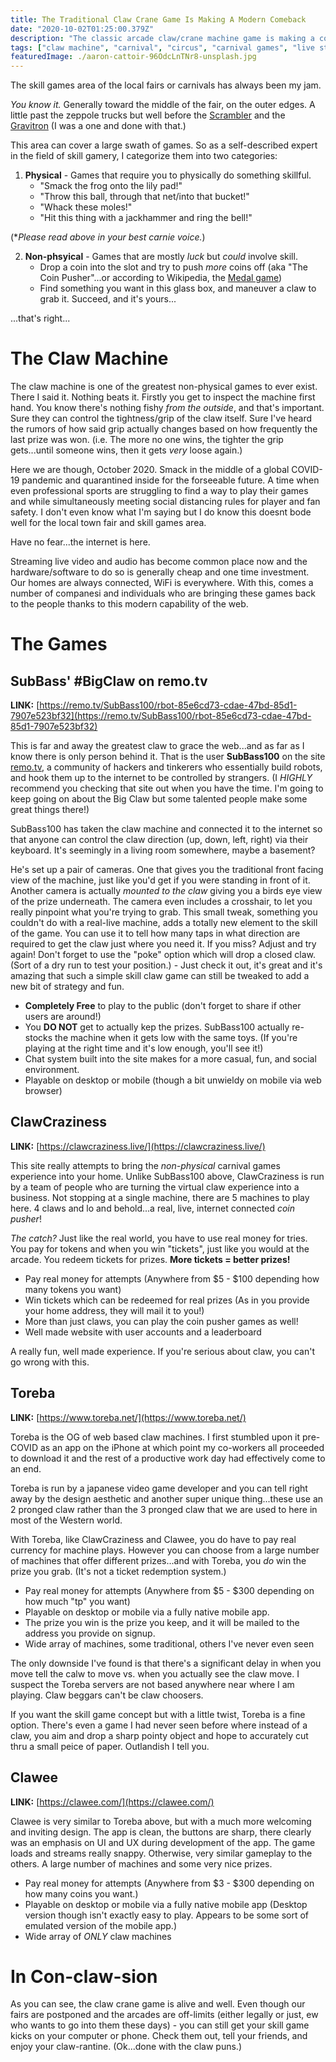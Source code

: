 ```yaml
---
title: The Traditional Claw Crane Game Is Making A Modern Comeback
date: "2020-10-02T01:25:00.379Z"
description: "The classic arcade claw/crane machine game is making a comeback thanks thanks to the power of the modern web."
tags: ["claw machine", "carnival", "circus", "carnival games", "live streaming", "claw crane", "claw game", "skill crane", "arcade", "internet of things"]
featuredImage: ./aaron-cattoir-96OdcLnTNr8-unsplash.jpg
---
```


The skill games area of the local fairs or carnivals has always been my jam.

_You know it._ Generally toward the middle of the fair, on the outer edges. A little past the zeppole trucks but well before the [Scrambler](https://en.wikipedia.org/wiki/Scrambler_(ride)) and the [Gravitron](https://en.wikipedia.org/wiki/Gravitron) (I was a one and done with that.)

This area can cover a large swath of games. So as a self-described expert in the field of skill gamery, I categorize them into two categories:

1. **Physical** - Games that require you to physically do something skillful.
    - "Smack the frog onto the lily pad!"
    - "Throw this ball, through that net/into that bucket!"
    - "Whack these moles!"
    - "Hit this thing with a jackhammer and ring the bell!"

  (*_Please read above in your best carnie voice._)

2. **Non-phsyical** - Games that are mostly _luck_ but _could_ involve skill.
    - Drop a coin into the slot and try to push _more_ coins off (aka "The Coin Pusher"...or according to Wikipedia, the [Medal game](https://en.wikipedia.org/wiki/Medal_game))
    - Find something you want in this glass box, and maneuver a claw to grab it. Succeed, and it's yours...

...that's right...

# The Claw Machine
The claw machine is one of the greatest non-physical games to ever exist. There I said it. Nothing beats it. Firstly you get to inspect the machine first hand. You know there's nothing fishy _from the outside_, and that's important. Sure they can control the tightness/grip of the claw itself. Sure I've heard the rumors of how said grip actually changes based on how frequently the last prize was won. (i.e. The more no one wins, the tighter the grip gets...until someone wins, then it gets _very_ loose again.)

Here we are though, October 2020. Smack in the middle of a global COVID-19 pandemic and quarantined inside for the forseeable future. A time when even professional sports are struggling to find a way to play their games and while simultaneously meeting social distancing rules for player and fan safety. I don't even know what I'm saying but I do know this doesnt bode well for the local town fair and skill games area.

Have no fear...the internet is here.

Streaming live video and audio has become common place now and the hardware/software to do so is generally cheap and one time investment. Our homes are always connected, WiFi is everywhere. With this, comes a number of companesi and individuals who are bringing these games back to the people thanks to this modern capability of the web.

# The Games
## SubBass' #BigClaw on remo.tv
**LINK:** [https://remo.tv/SubBass100/rbot-85e6cd73-cdae-47bd-85d1-7907e523bf32](https://remo.tv/SubBass100/rbot-85e6cd73-cdae-47bd-85d1-7907e523bf32)

This is far and away the greatest claw to grace the web...and as far as I know there is only person behind it. That is the user **SubBass100** on the site [remo.tv](https://remo.tv), a community of hackers and tinkerers who essentially build robots, and hook them up to the internet to be controlled by strangers. (I _HIGHLY_ recommend you checking that site out when you have the time. I'm going to keep going on about the Big Claw but some talented people make some great things there!)

SubBass100 has taken the claw machine and connected it to the internet so that anyone can control the claw direction (up, down, left, right) via their keyboard. It's seemingly in a living room somewhere, maybe a basement?

He's set up a pair of cameras. One that gives you the traditional front facing view of the machine, just like you'd get if you were standing in front of it. Another camera is actually _mounted to the claw_ giving you a birds eye view of the prize underneath. The camera even includes a crosshair, to let you really pinpoint what you're trying to grab. This small tweak, something you couldn't do with a real-live machine, adds a totally new element to the skill of the game. You can use it to tell how many taps in what direction are required to get the claw just where you need it. If you miss? Adjust and try again! Don't forget to use the "poke" option which will drop a closed claw. (Sort of a dry run to test your position.) - Just check it out, it's great and it's amazing that such a simple skill claw game can still be tweaked to add a new bit of strategy and fun.

- **Completely Free** to play to the public (don't forget to share if other users are around!)
- You **DO NOT** get to actually kep the prizes. SubBass100 actually re-stocks the machine when it gets low with the same toys. (If you're playing at the right time and it's low enough, you'll see it!)
- Chat system built into the site makes for a more casual, fun, and social environment.
- Playable on desktop or mobile (though a bit unwieldy on mobile via  web browser)

## ClawCraziness
**LINK:** [https://clawcraziness.live/](https://clawcraziness.live/)

This site really attempts to bring the _non-physical_ carnival games experience into your home. Unlike SubBass100 above, ClawCraziness is run by a team of people who are turning the virtual claw experience into a business. Not stopping at a single machine, there are 5 machines to play here. 4 claws and lo and behold...a real, live, internet connected _coin pusher_!

_The catch?_ Just like the real world, you have to use real money for tries. You pay for tokens and when you win "tickets", just like you would at the arcade. You redeem tickets for prizes. **More tickets = better prizes!**

- Pay real money for attempts (Anywhere from $5 - $100 depending how many tokens you want)
- Win tickets which can be redeemed for real prizes (As in you provide your home address, they will mail it to you!)
- More than just claws, you can play the coin pusher games as well!
- Well made website with user accounts and a leaderboard

A really fun, well made experience. If you're serious about claw, you can't go wrong with this.

## Toreba
**LINK:** [https://www.toreba.net/](https://www.toreba.net/)

Toreba is the OG of web based claw machines. I first stumbled upon it pre-COVID as an app on the iPhone at which point my co-workers all proceeded to download it and the rest of a productive work day had effectively come to an end.

Toreba is run by a japanese video game developer and you can tell right away by the design aesthetic and another super unique thing...these use an 2 pronged claw rather than the 3 pronged claw that we are used to here in most of the Western world.

With Toreba, like ClawCraziness and Clawee, you do have to pay real currency for machine plays. However you can choose from a large number of machines that offer different prizes...and with Toreba, you _do_ win the prize you grab. (It's not a ticket redemption system.)

- Pay real money for attempts (Anywhere from $5 - $300 depending on how much "tp" you want)
- Playable on desktop or mobile via a fully native mobile app.
- The prize you win is the prize you keep, and it will be mailed to the address you provide on signup.
- Wide array of machines, some traditional, others I've never even seen

The only downside I've found is that there's a significant delay in when you move tell the calw to move vs. when you actually see the claw move. I suspect the Toreba servers are not based anywhere near where I am playing. Claw beggars can't be claw choosers.

If you want the skill game concept but with a little twist, Toreba is a fine option. There's even a game I had never seen before where instead of a claw, you aim and drop a sharp pointy object and hope to accurately cut thru a small peice of paper. Outlandish I tell you.

## Clawee
**LINK:** [https://clawee.com/](https://clawee.com/)

Clawee is very similar to Toreba above, but with a much more welcoming and inviting design. The app is clean, the buttons are sharp, there clearly was an emphasis on UI and UX during development of the app. The game loads and streams really snappy. Otherwise, very similar gameplay to the others. A large number of machines and some very nice prizes.

- Pay real money for attempts (Anywhere from $3 - $300 depending on how many coins you want.)
- Playable on desktop or mobile via a fully native mobile app (Desktop version though isn't exactly easy to play. Appears to be some sort of emulated version of the mobile app.)
- Wide array of _ONLY_ claw machines

# In Con-claw-sion

As you can see, the claw crane game is alive and well. Even though our fairs are postponed and the arcades are off-limits (either legally or just, ew who wants to go into them these days) - you can still get your skill game kicks on your computer or phone. Check them out, tell your friends, and enjoy your claw-rantine. (Ok...done with the claw puns.)